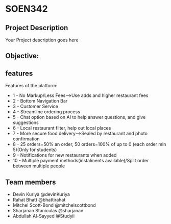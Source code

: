 # SOEN342

## Project Description
Your Project description goes here


## Objective:


## features
Features of the platform:
* 1     - No Markup/Less Fees-->Use adds and higher restaurant fees 
* 2     - Bottom Navigation Bar
* 3     - Customer Service
* 4     - Streamline ordering process
* 5     - Chat option based on AI to help answer questions, and give suggestions
* 6     - Local restaurant filter, help out local places
* 7     - More secure food delivery-->Sealed by restaurant and photo confirmation
* 8     - 25 orders=50% an order, 50 orders=100% of up to 0 (each order min 5)(Only for students)
* 9     - Notifications for new restaurants when added
* 10    - Multiple payment methods(instalments available)/Split order between multiple people

## Team members
- Devin Kuriya @devinKuriya
- Rahat Bhatt @bhattirahat
- Mitchel Scott-Bond @mitchelscottbond
- Sharjanan Staniculas @sharjanan
- Abdullah Al-Sayyed @Studyii
